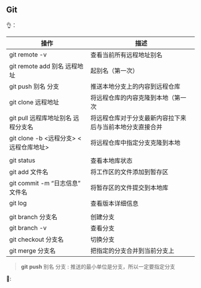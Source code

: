 ## Git

:ok_hand:：

| 操作                                   | 描述                                                     |
| -------------------------------------- | -------------------------------------------------------- |
| git remote -v                          | 查看当前所有远程地址别名                                 |
| git remote add 别名 远程地址           | 起别名（第一次）                                         |
| git push 别名 分支                     | 推送本地分支上的内容到远程仓库                           |
| git clone 远程地址                     | 将远程仓库的内容克隆到本地（第一次                       |
| git pull 远程库地址别名 远程分支名     | 将远程仓库对于分支最新内容拉下来后与当前本地分支直接合并 |
| git clone -b <远程分支> <远程仓库地址> | 将远程仓库中指定分支克隆到本地                           |
|                                        |                                                          |
| git status                             | 查看本地库状态                                           |
| git add 文件名                         | 将工作区的文件添加到暂存区                               |
| git commit -m “日志信息” 文件名        | 将暂存区的文件提交到本地库                               |
| git log                                | 查看版本详细信息                                         |
|                                        |                                                          |
| git branch 分支名                      | 创建分支                                                 |
| git branch -v                          | 查看分支                                                 |
| git checkout 分支名                    | 切换分支                                                 |
| git merge 分支名                       | 把指定的分支合并到当前分支上                             |

>**git** **push** 别名 分支 : 推送的最小单位是分支，所以一定要指定分支

:ear_of_rice::